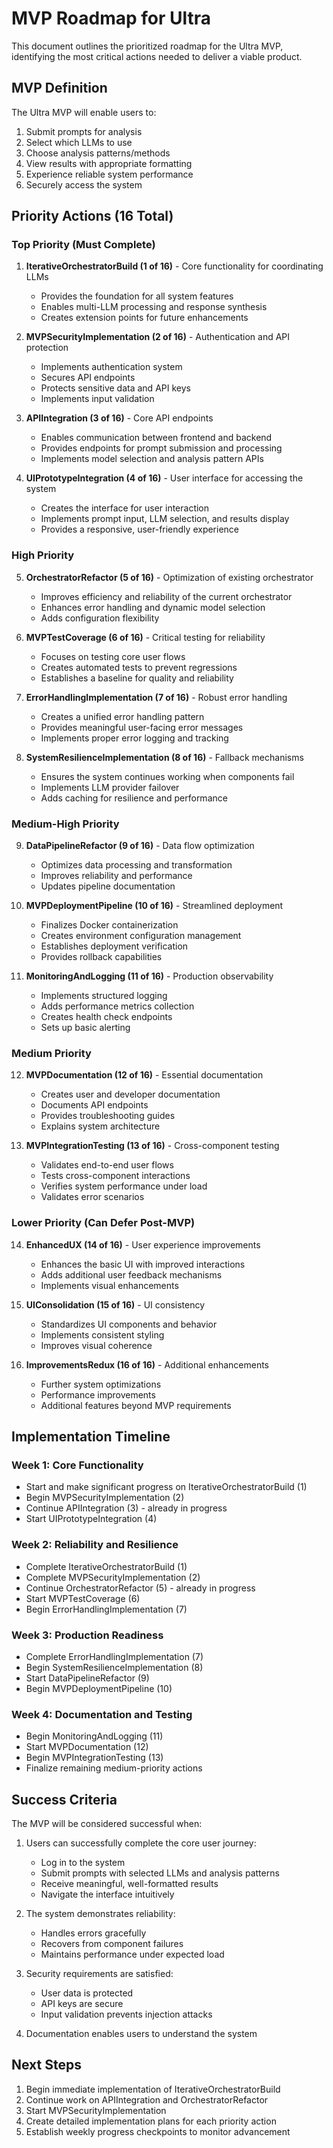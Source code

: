 # MVP Roadmap for Ultra

This document outlines the prioritized roadmap for the Ultra MVP, identifying the most critical actions needed to deliver a viable product.

## MVP Definition

The Ultra MVP will enable users to:

1. Submit prompts for analysis
2. Select which LLMs to use
3. Choose analysis patterns/methods
4. View results with appropriate formatting
5. Experience reliable system performance
6. Securely access the system

## Priority Actions (16 Total)

### Top Priority (Must Complete)

1. **IterativeOrchestratorBuild (1 of 16)** - Core functionality for coordinating LLMs

   - Provides the foundation for all system features
   - Enables multi-LLM processing and response synthesis
   - Creates extension points for future enhancements

2. **MVPSecurityImplementation (2 of 16)** - Authentication and API protection

   - Implements authentication system
   - Secures API endpoints
   - Protects sensitive data and API keys
   - Implements input validation

3. **APIIntegration (3 of 16)** - Core API endpoints

   - Enables communication between frontend and backend
   - Provides endpoints for prompt submission and processing
   - Implements model selection and analysis pattern APIs

4. **UIPrototypeIntegration (4 of 16)** - User interface for accessing the system
   - Creates the interface for user interaction
   - Implements prompt input, LLM selection, and results display
   - Provides a responsive, user-friendly experience

### High Priority

5. **OrchestratorRefactor (5 of 16)** - Optimization of existing orchestrator

   - Improves efficiency and reliability of the current orchestrator
   - Enhances error handling and dynamic model selection
   - Adds configuration flexibility

6. **MVPTestCoverage (6 of 16)** - Critical testing for reliability

   - Focuses on testing core user flows
   - Creates automated tests to prevent regressions
   - Establishes a baseline for quality and reliability

7. **ErrorHandlingImplementation (7 of 16)** - Robust error handling

   - Creates a unified error handling pattern
   - Provides meaningful user-facing error messages
   - Implements proper error logging and tracking

8. **SystemResilienceImplementation (8 of 16)** - Fallback mechanisms
   - Ensures the system continues working when components fail
   - Implements LLM provider failover
   - Adds caching for resilience and performance

### Medium-High Priority

9. **DataPipelineRefactor (9 of 16)** - Data flow optimization

   - Optimizes data processing and transformation
   - Improves reliability and performance
   - Updates pipeline documentation

10. **MVPDeploymentPipeline (10 of 16)** - Streamlined deployment

    - Finalizes Docker containerization
    - Creates environment configuration management
    - Establishes deployment verification
    - Provides rollback capabilities

11. **MonitoringAndLogging (11 of 16)** - Production observability
    - Implements structured logging
    - Adds performance metrics collection
    - Creates health check endpoints
    - Sets up basic alerting

### Medium Priority

12. **MVPDocumentation (12 of 16)** - Essential documentation

    - Creates user and developer documentation
    - Documents API endpoints
    - Provides troubleshooting guides
    - Explains system architecture

13. **MVPIntegrationTesting (13 of 16)** - Cross-component testing
    - Validates end-to-end user flows
    - Tests cross-component interactions
    - Verifies system performance under load
    - Validates error scenarios

### Lower Priority (Can Defer Post-MVP)

14. **EnhancedUX (14 of 16)** - User experience improvements

    - Enhances the basic UI with improved interactions
    - Adds additional user feedback mechanisms
    - Implements visual enhancements

15. **UIConsolidation (15 of 16)** - UI consistency

    - Standardizes UI components and behavior
    - Implements consistent styling
    - Improves visual coherence

16. **ImprovementsRedux (16 of 16)** - Additional enhancements
    - Further system optimizations
    - Performance improvements
    - Additional features beyond MVP requirements

## Implementation Timeline

### Week 1: Core Functionality

- Start and make significant progress on IterativeOrchestratorBuild (1)
- Begin MVPSecurityImplementation (2)
- Continue APIIntegration (3) - already in progress
- Start UIPrototypeIntegration (4)

### Week 2: Reliability and Resilience

- Complete IterativeOrchestratorBuild (1)
- Complete MVPSecurityImplementation (2)
- Continue OrchestratorRefactor (5) - already in progress
- Start MVPTestCoverage (6)
- Begin ErrorHandlingImplementation (7)

### Week 3: Production Readiness

- Complete ErrorHandlingImplementation (7)
- Begin SystemResilienceImplementation (8)
- Start DataPipelineRefactor (9)
- Begin MVPDeploymentPipeline (10)

### Week 4: Documentation and Testing

- Begin MonitoringAndLogging (11)
- Start MVPDocumentation (12)
- Begin MVPIntegrationTesting (13)
- Finalize remaining medium-priority actions

## Success Criteria

The MVP will be considered successful when:

1. Users can successfully complete the core user journey:

   - Log in to the system
   - Submit prompts with selected LLMs and analysis patterns
   - Receive meaningful, well-formatted results
   - Navigate the interface intuitively

2. The system demonstrates reliability:

   - Handles errors gracefully
   - Recovers from component failures
   - Maintains performance under expected load

3. Security requirements are satisfied:

   - User data is protected
   - API keys are secure
   - Input validation prevents injection attacks

4. Documentation enables users to understand the system

## Next Steps

1. Begin immediate implementation of IterativeOrchestratorBuild
2. Continue work on APIIntegration and OrchestratorRefactor
3. Start MVPSecurityImplementation
4. Create detailed implementation plans for each priority action
5. Establish weekly progress checkpoints to monitor advancement
